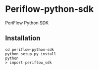 # Periflow-python-sdk
PeriFlow Python SDK

## Installation

```
cd periflow-python-sdk
python setup.py install
python
> import periflow_sdk
```
